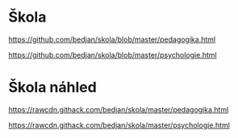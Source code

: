 # Škola
https://github.com/bedjan/skola/blob/master/pedagogika.html

https://github.com/bedjan/skola/blob/master/psychologie.html







# Škola náhled
https://rawcdn.githack.com/bedjan/skola/master/pedagogika.html

https://rawcdn.githack.com/bedjan/skola/master/psychologie.html

